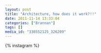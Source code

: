 ```yaml
---
layout: post
title: "Architecture, how does it work?!!"
date: 2011-11-14 13:33:04
categories: ["Brannan"]
tags: []
media_id: "338552125_326209"
---
```


{% instagram %}
